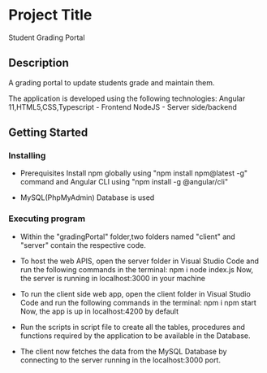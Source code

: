 # Project Title

Student Grading Portal

## Description

A grading portal to update students grade and maintain them. 

The application is developed using the following technologies:
Angular 11,HTML5,CSS,Typescript - Frontend
NodeJS - Server side/backend

## Getting Started

### Installing

* Prerequisites
Install npm globally using "npm install npm@latest -g" command and Angular CLI using "npm install -g @angular/cli"

* MySQL(PhpMyAdmin) Database is used

### Executing program


* Within the "gradingPortal" folder,two folders named "client" and "server" contain the respective code.

* To host the web APIS, open the server folder in Visual Studio Code and run the following commands in the terminal:
	npm i
	node index.js
Now, the server is running in localhost:3000 in your machine

* To run the client side web app, open the client folder in Visual Studio Code and run the following commands in the terminal:
	npm i
	npm start
Now, the app is up in localhost:4200 by default

* Run the scripts in script file to create all the tables, procedures and functions required by the application to be available in the Database.

* The client now fetches the data from the MySQL Database by connecting to the server running in the localhost:3000 port.

